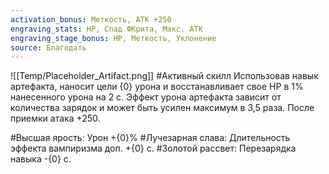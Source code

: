 ```yaml
---
activation_bonus: Меткость, АТК +250
engraving_stats: HP, Спад ФКрита, Макс. АТК
engraving_stage_bonus: HP, Меткость, Уклонение
source: Благодать
---
```

![[Temp/Placeholder_Artifact.png]]
#Активный скилл
Использовав навык артефакта, наносит цели {0} урона и восстанавливает свое HP в 1% нанесенного урона на 2 с.
Эффект урона артефакта зависит от количества зарядок и может быть усилен максимум в 3,5 раза.
После приемки атака +250.

#Высшая ярость: 
Урон +{0}%
#Лучезарная слава: 
Длительность эффекта вампиризма доп. +{0} с.
#Золотой рассвет: 
Перезарядка навыка -{0} с.
